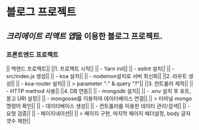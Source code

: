 # 블로그 프로젝트

## *크리에이트 리액트 앱*을 이용한 블로그 프로젝트.

### 프론트엔드 프로젝트

|| 백엔드 프로젝트||
||1. 프로젝트 시작||
|| - Yarn init||
|| - eslint 설치||
|| - src/index.js 생성||
|| - koa 설치||
|| - nodemon설치로 서버 최신화||
||2. 라우트 생성||
|| - koa-router 설치||
|| > parameter ":" & query "?"||
||3. 컨트롤러 제작||
|| - HTTP method 사용||
||4. DB 연동||
|| - mongodb 설치||
|| - .env 설치 후 포트, 몽고 URI 설정||
|| - mongoose를 이용하여 데이터베이스 연결||
|| > 터미널 mongo 명령어 확인||
|| - 데이터베이스 생성||
|| - 컨트롤러를 이용한 데이터 관리/검색||
|| - 요청 검증||
|| - 페이지네이션||
|| > 페이지 구현, 마지막 페이지 헤더설정, body 글자 갯수 제한||
